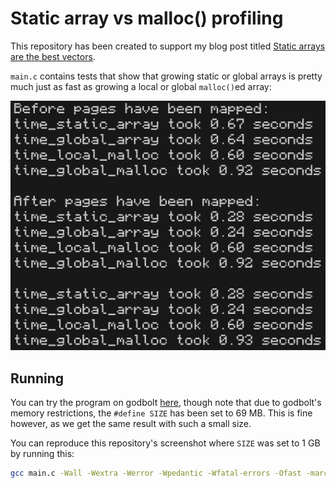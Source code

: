 # Static array vs malloc() profiling

This repository has been created to support my blog post titled [Static arrays are the best vectors](https://mynameistrez.github.io/2024/04/09/static-arrays-are-the-best-vectors.html).

`main.c` contains tests that show that growing static or global arrays is pretty much just as fast as growing a local or global `malloc()`ed array:

![The output after running the program](running.png)

## Running

You can try the program on godbolt [here](https://godbolt.org/#z:OYLghAFBqd5QCxAYwPYBMCmBRdBLAF1QCcAaPECAMzwBtMA7AQwFtMQByARg9KtQYEAysib0QXACx8BBAKoBnTAAUAHpwAMvAFYTStJg1AB9U8lJL6yAngGVG6AMKpaAVxYM9DgDJ4GmADl3ACNMYgkNaQAHVAVCWwZnNw89GLibAV9/IJZQ8K5Ii0wrDIYhAiZiAiT3Ty4ikoTyyoIswJCwiOkFCqqalPqelracvK6ASgtUV2Jkdg4AegWAaiEXYoBPZYVUbYJXKLx0ZYA1IWXnLGXRBmWaBmOAUgAmZ8dvAHlHAGljZQAlL7YIRCYyOZRyAAqAEkALLYYzQgAiL2ejw0AEEXgBmLD3TDLP4fITQgAaYOMQg%2Bcn%2Bjmwyy4AE5GdiNIzvOisZicX5kG4ro9sY4evhUAA6BCC7CcnkMPmuAVCkW0PDBCVSmXPbG8/kEwWOGxsdXY6Xc7lavF%2BAkkgBa9IAbIyNM6XcslstHctYQAhGWY5AISrLYC0VDBMTGSrEJgbR4AVm9tulcZR2N9/sDxGWACoQ2GI1ECMRBemMXEAF6YYwEZboWTGVCFvAsPCVyMAdxjJb9ZYqNmQtemwXowcwBGMxSYUSU6GMSjQDwUEB6xFc1mWhswCiimAHQyqpD2q/Xm%2B3u%2BWDnGy0eAHZS%2BjGcQxzNbhA665h5hxhAHGKCAA3OdzwAWj2Fo/0A%2Bcrxeb0GTFDRMGAxkc2WN8h3ob9fwA4wGHnZZQP3AgIJwqDu25G8UTNXsmH7ZZ/1QI4N2bKshn7SNiGjDYIHoo5oLvP1GVYvABwDIMhOQdjiwTJN41Te8zUEos1xrU8dz3XoCDIrlGT5VBkAAa2MYAx03CB3i%2BX4ASBEEwQhGF4URJFDxee1CPGLSBP4LNl1bKsazwa9sSRZYNBLZYAv1VZoTtMK8BgmC%2BPkxkH3EyT429OKU0C4K4rTATb0orltJXZSmLYM8BwcDy2V0gyjJM5izM%2BH4/kBOkbPBKE4QRZFnOee1L2q7SvNQis/PC7KQtiwLHCimK03C%2BLnm9RL8rZOtBAbJsWzbJhOy2eKgrAtio3SzK5PyiiewfKJiD8AgqAgVFNznPthMkmMN1QVB9OvZ44zFZ4qG2XcBHQBR40cBhUUPYzx0nadMFnecwaXQjD0vdy8vIwrOXEuiGOOF683DWgPq4nj0FWhSSpPZiKrAqpqp00M6rh0zzJaqz2tBTr7J6py/tcjSsfk4aSFG3zqwmwVgtChaIqFObpQVpaVuvfiFIfEmIyjLsE3OybcqSgrrrZWmVPptSLweZnasM9nGs5yy2uBXm7O6xy%2BoGh5RbNxlbvux7nuYozQ1J8mvp%2Bv6AaBkGF3ByHodeWGxwnAxEeR0HF2XDSMd9v2cZ7fHKbKqtWYjFgxFZ7jCep7TRKzbMK7Jwss1l5Yq9oGuk0LoqUqUunyutwi7dZh2GrYJqLNa6z3a6hzeqFtyhofEafLbfzJvl2DFdmmTVeWhKNZNtkW%2BMNuztko3mdNqiB%2BPS3h/PKrsYb8f6oIDnmpdufbIXgW3tBpv08k%2BTAEBz5tz7gJQOghg6vBeufLurMo6/ReLHYGKNFxJxhqOeGGcZxAQTmjPONsqbQKulREuhMy5h3zGTZBela68RPgJHWrciyTUYcgCAvdV7m0Hk/LcI8NJjz0hPL%2BTsf6zx5v/fmXtl4i34YydeY1paKzltNSKB9d5q3rg%2BbW4cCxFivllDuxtLq4xpoIsuDNX5JXtp/b%2BM9uZuzkZ7JeLlgFizXmA6ARiOHEGgQpWBD0noINDuw4w3DUEx0Bpg7Oic4xQ1wXDdOU5CFYPBrnFo%2BdyEeUoUVe6ncmB%2BGYVTVhIS7pwPCctTAXkCRRCYMZBQyxAz/gJKERgJSog7nQCAHBrxgmMheqlPWXFhnEwCeTCAkzQ5IOrkwuZbA6ER24bM5RoT4FomSQwDEVACBhGWE0lpbSmAdOWF024VdelIwGbs1EwzVFSy3h3HeMslZokPr6Za%2Bi2QPlGW9CS4yNkgP%2BWyKZ9CZnDIBfMvSldFk8JhRCyJ0z1nIoDtUsJqJBnPBhYUu%2BGIOCTFoJwOMvBPDcF4KgTgs0dgzDmH9bEPBSAEE0MSyY%2BkQDYhvIDDQ9oAAcjI4zYmxIyAVGhnhSDjPoTgkgKXstIDSjgvAFAgA0Ky9lkw4CwCQJgVQu5XBEDIBQCAlRgAKGUIYYoQgECoHbJSllaAWCHAMKUK1/haC2vtZSrQpBnWus6MgC1zBpx2oIP61ALq6BhACKweYvAA0xuIB8I13qHWKv1buDExALWcF4Fm5A5R8CUt4PwQQIgxDsCkDIQQigVDqA4H63Q9QDBGBAKYYw5gVTBDVZASYjZShqo4MBAA6tXfCo79VFiYJOsIxAJZjr6YYWiY6qA0TEMBedJBWnAQ%2BOuno%2BEq6zElEFZgNgOnUo6RxI4W54CTFXIIZikJvq0D7bMqYDLq0WAICWj1Nq7UZqpaQds0YoicB4CSslCqm3Us4NgA1yAjUS1UAK%2B0wF7SSGDMgAcEAlIMH0leMyh5cCEAljiLg4xeBstg%2BMSYCBMBMCwOED9XLniSDFJIAVUg2SMntM8ZkgqRWyo4PK0gvq4MqosOqzVtHSA6sQCgKNgaTWUCTfQcIwaFChoUOGvgdBDnEDVRAYIirgh%2BEqBsCDvBzPMGIBsD4wRtC7ho06qNbBBAfAYLQKzsHSBYGCK4YAjhq7DpZVgKuRhxB%2BfwE%2BaweAOnDr9YWo18wWX3WKIqnt0Z7OXHmH6oszZrOkGvcEWImAkSYEiyGPwoA5NUAMBak4eBMDtg%2BDuR1ZbZCVvEDW8t8glBqEVS2/QhgTBmH0Kqd9A6mwCGHWOidY7p3RjnRxRdo7l1PoHGujdtAt1raM/hfdTBD3AWPQGWW56EuYCvfO2902GguYSPYB4/Q6ikB8FaUYnR6hpHiAIN7qRYj/YYCMDo%2BRHvxYEM0PoLhah6EsE96HGkwe5B%2Bz%2BlogPBgo6%2B%2BDiQkx6WzGrVBjg5LxOKuVcsVD6HMPYdw/hwjqFSPGqZZR6jWrOXcoFWKZlXBHSSEdDeZ4zpxXSFJaJmDfrlWqpkzRrQdGRPPEl5J9ntHJjXriHYSQQA), though note that due to godbolt's memory restrictions, the `#define SIZE` has been set to 69 MB. This is fine however, as we get the same result with such a small size.

You can reproduce this repository's screenshot where `SIZE` was set to 1 GB by running this:

```bash
gcc main.c -Wall -Wextra -Werror -Wpedantic -Wfatal-errors -Ofast -march=native && ./a.out
```
